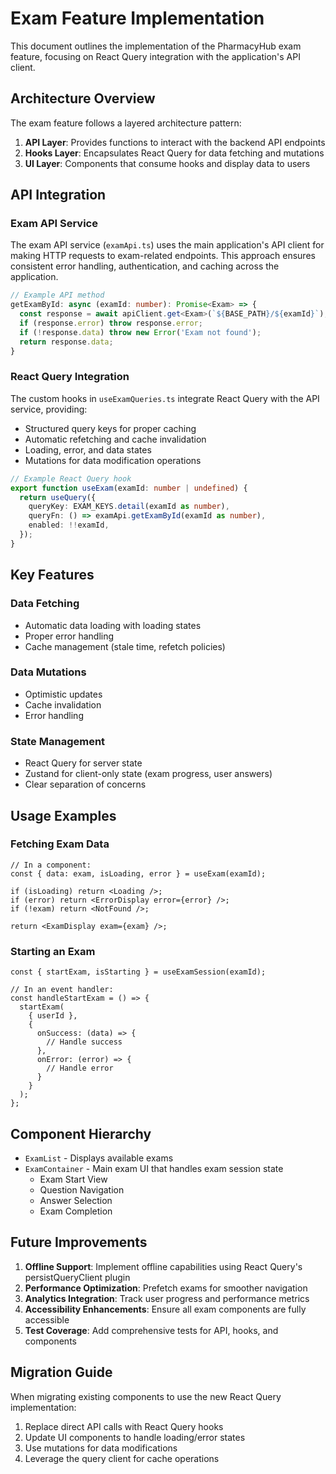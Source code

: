 # Exam Feature Implementation

This document outlines the implementation of the PharmacyHub exam feature, focusing on React Query integration with the application's API client.

## Architecture Overview

The exam feature follows a layered architecture pattern:

1. **API Layer**: Provides functions to interact with the backend API endpoints
2. **Hooks Layer**: Encapsulates React Query for data fetching and mutations
3. **UI Layer**: Components that consume hooks and display data to users

## API Integration

### Exam API Service

The exam API service (`examApi.ts`) uses the main application's API client for making HTTP requests to exam-related endpoints. This approach ensures consistent error handling, authentication, and caching across the application.

```typescript
// Example API method
getExamById: async (examId: number): Promise<Exam> => {
  const response = await apiClient.get<Exam>(`${BASE_PATH}/${examId}`);
  if (response.error) throw response.error;
  if (!response.data) throw new Error('Exam not found');
  return response.data;
}
```

### React Query Integration

The custom hooks in `useExamQueries.ts` integrate React Query with the API service, providing:

- Structured query keys for proper caching
- Automatic refetching and cache invalidation
- Loading, error, and data states
- Mutations for data modification operations

```typescript
// Example React Query hook
export function useExam(examId: number | undefined) {
  return useQuery({
    queryKey: EXAM_KEYS.detail(examId as number),
    queryFn: () => examApi.getExamById(examId as number),
    enabled: !!examId,
  });
}
```

## Key Features

### Data Fetching

- Automatic data loading with loading states
- Proper error handling
- Cache management (stale time, refetch policies)

### Data Mutations

- Optimistic updates
- Cache invalidation
- Error handling

### State Management

- React Query for server state
- Zustand for client-only state (exam progress, user answers)
- Clear separation of concerns

## Usage Examples

### Fetching Exam Data

```tsx
// In a component:
const { data: exam, isLoading, error } = useExam(examId);

if (isLoading) return <Loading />;
if (error) return <ErrorDisplay error={error} />;
if (!exam) return <NotFound />;

return <ExamDisplay exam={exam} />;
```

### Starting an Exam

```tsx
const { startExam, isStarting } = useExamSession(examId);

// In an event handler:
const handleStartExam = () => {
  startExam(
    { userId },
    {
      onSuccess: (data) => {
        // Handle success
      },
      onError: (error) => {
        // Handle error
      }
    }
  );
};
```

## Component Hierarchy

- `ExamList` - Displays available exams
- `ExamContainer` - Main exam UI that handles exam session state
  - Exam Start View
  - Question Navigation
  - Answer Selection
  - Exam Completion

## Future Improvements

1. **Offline Support**: Implement offline capabilities using React Query's persistQueryClient plugin
2. **Performance Optimization**: Prefetch exams for smoother navigation
3. **Analytics Integration**: Track user progress and performance metrics
4. **Accessibility Enhancements**: Ensure all exam components are fully accessible
5. **Test Coverage**: Add comprehensive tests for API, hooks, and components

## Migration Guide

When migrating existing components to use the new React Query implementation:

1. Replace direct API calls with React Query hooks
2. Update UI components to handle loading/error states
3. Use mutations for data modifications
4. Leverage the query client for cache operations
